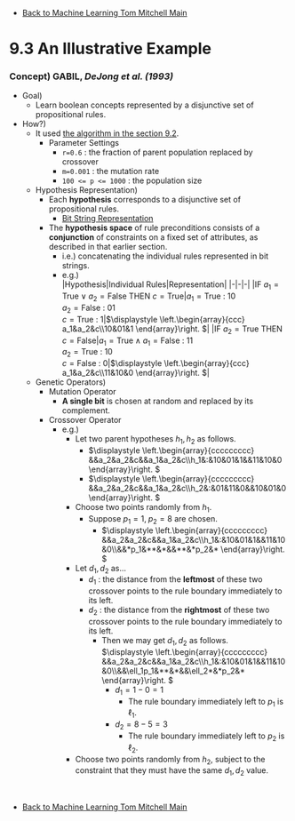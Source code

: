 * [Back to Machine Learning Tom Mitchell Main](../../main.md)

# 9.3 An Illustrative Example

### Concept) GABIL, *DeJong et al. (1993)*
- Goal)
  - Learn boolean concepts represented by a disjunctive set of propositional rules.
- How?)
  - It used [the algorithm in the section 9.2](../02/note.md#algorithm-genetic-algorithm-ga).
    - Parameter Settings
      - ```r=0.6``` : the fraction of parent population replaced by crossover
      - ```m=0.001``` : the mutation rate
      - ```100 <= p <= 1000``` : the population size
  - Hypothesis Representation)
    - Each **hypothesis** corresponds to a disjunctive set of propositional rules.
      - [Bit String Representation](../02/note.md#tech-bit-string-representation)
    - The **hypothesis space** of rule preconditions consists of a **conjunction** of constraints on a fixed set of attributes, as described in that earlier section.
      - i.e.) concatenating the individual rules represented in bit strings.
      - e.g.)    
        |Hypothesis|Individual Rules|Representation|
        |-|-|-|
        |$\textrm{IF } a_1=\textrm{True} \vee a_2=\textrm{False THEN } c=\textrm{True}$|$a_1=\textrm{True}$ : $10$<br>$a_2=\textrm{False}$ : $01$<br>$c=\textrm{True}$ : $1$|$`\displaystyle \left.\begin{array}{ccc} a_1&a_2&c\\10&01&1 \end{array}\right. `$|
        |$\textrm{IF } a_2=\textrm{True THEN } c=\textrm{False}$|$a_1=\textrm{True} \wedge a_1=\textrm{False}$ : $11$<br>$a_2=\textrm{True}$ : $10$<br>$c=\textrm{False}$ : $0$|$`\displaystyle \left.\begin{array}{ccc} a_1&a_2&c\\11&10&0 \end{array}\right. `$|
  - Genetic Operators)
    - Mutation Operator
      - **A single bit** is chosen at random and replaced by its complement.
    - Crossover Operator
      - e.g.)
        - Let two parent hypotheses $h_1,h_2$ as follows.
          - $`\displaystyle \left.\begin{array}{ccccccccc} &&a_2&a_2&c&&a_1&a_2&c\\h_1&:&10&01&1&&11&10&0 \end{array}\right. `$
          - $`\displaystyle \left.\begin{array}{ccccccccc} &&a_2&a_2&c&&a_1&a_2&c\\h_2&:&01&11&0&&10&01&0 \end{array}\right. `$
        - Choose two points randomly from $h_1$.
          - Suppose $`p_1=1,\;p_2=8`$ are chosen.
            - $`\displaystyle \left.\begin{array}{ccccccccc} &&a_2&a_2&c&&a_1&a_2&c\\h_1&:&10&01&1&&11&10&0\\&&*p_1&**&*&&**&*p_2&* \end{array}\right. `$
        - Let $d_1,d_2$ as...
          - $d_1$ : the distance from the **leftmost** of these two crossover points to the rule boundary immediately to its left.
          - $d_2$ : the distance from the **rightmost** of these two crossover points to the rule boundary immediately to its left.
            - Then we may get $d_1,d_2$ as follows.   
              $`\displaystyle \left.\begin{array}{ccccccccc} &&a_2&a_2&c&&a_1&a_2&c\\h_1&:&10&01&1&&11&10&0\\&&\ell_1p_1&**&*&&\ell_2*&*p_2&* \end{array}\right. `$
                - $d_1=1-0=1$
                  - The rule boundary immediately left to $p_1$ is $\ell_1$.
                - $d_2=8-5=3$
                  - The rule boundary immediately left to $p_2$ is $\ell_2$.
        - Choose two points randomly from $h_2$, subject to the constraint that they must have the same $d_1,d_2$ value.






<br>

* [Back to Machine Learning Tom Mitchell Main](../../main.md)
